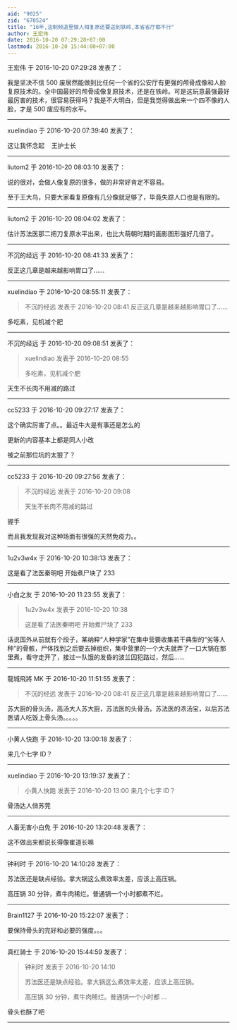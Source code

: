 ```yaml
---
aid: "9025"
zid: "670524"
title: "16年,法制频道里做人相复原还要送到铁岭,本省省厅都不行"
author: 王宏伟
date: 2016-10-20 07:29:28+07:00
lastmod: 2016-10-20 15:44:00+07:00
---
```


王宏伟 于 2016-10-20 07:29:28 发表了：

我是坚决不信 500 废居然能做到比任何一个省的公安厅有更强的颅骨成像和人脸复原技术的。全中国最好的颅骨成像复原技术，还是在铁岭。可是这玩意最强最好最厉害的技术，很容易获得吗？我是不大明白，但是我觉得做出来一个四不像的人脸，才是 500 废应有的水平。

---

xuelindiao 于 2016-10-20 07:39:40 发表了：

这让我怀念起    王护士长

---

liutom2 于 2016-10-20 08:03:10 发表了：

说的很对，会做人像复原的很多，做的非常好肯定不容易。

至于王大鸟，只要大家看复原像有几分像就足够了，毕竟失踪人口也是有限的。

---

liutom2 于 2016-10-20 08:04:02 发表了：

估计苏法医那二把刀复原水平出来，也比大萌朝时期的画影图形强好几倍了。

---

不沉的经远 于 2016-10-20 08:41:33 发表了：

反正这几章是越来越影响胃口了……

---

xuelindiao 于 2016-10-20 08:55:11 发表了：

> 不沉的经远 发表于 2016-10-20 08:41 反正这几章是越来越影响胃口了……

多吃素，见机减个肥

---

不沉的经远 于 2016-10-20 09:08:51 发表了：

> xuelindiao 发表于 2016-10-20 08:55
>
> 多吃素，见机减个肥

天生不长肉不用减的路过

---

cc5233 于 2016-10-20 09:27:17 发表了：

这个确实厉害了点。。最近牛大是有事还是怎么的

更新的内容基本上都是同人小改

被之前那位坑的太狠了？

---

cc5233 于 2016-10-20 09:27:56 发表了：

> 不沉的经远 发表于 2016-10-20 09:08
>
> 天生不长肉不用减的路过

握手

而且我发现我对这种场面有很强的天然免疫力。。

---

1u2v3w4x 于 2016-10-20 10:38:13 发表了：

这是看了法医秦明吧 开始煮尸块了 233

---

小白之友 于 2016-10-20 11:23:55 发表了：

> 1u2v3w4x 发表于 2016-10-20 10:38
>
> 这是看了法医秦明吧 开始煮尸块了 233

话说国外从前就有个段子，某纳粹“人种学家”在集中营要收集若干典型的“劣等人种”的骨骸，尸体找到之后要去掉组织，集中营里的一个大夫就弄了一口大锅在那里煮，看守走开了，接过一队饿的发昏的波兰囚犯路过，然后……

---

龍城飛將 MK 于 2016-10-20 11:51:55 发表了：

> 不沉的经远 发表于 2016-10-20 08:41 反正这几章是越来越影响胃口了……

苏大厨的骨头汤，高汤大人苏大厨，苏法医的头骨汤，苏法医的浓汤宝，以后苏法医请人吃饭上骨头汤。。。。。

---

小黄人快跑 于 2016-10-20 13:00:18 发表了：

来几个七字 ID？

---

xuelindiao 于 2016-10-20 13:19:37 发表了：

> 小黄人快跑 发表于 2016-10-20 13:00 来几个七字 ID？

骨汤达人俏苏莞

---

人畜无害小白免 于 2016-10-20 13:20:48 发表了：

这不做出来都说长得像崔道长嘛

---

钟利时 于 2016-10-20 14:10:28 发表了：

苏法医还是缺点经验。拿大锅这么煮效率太差，应该上高压锅。

高压锅 30 分钟，煮牛肉稀烂。普通锅一个小时都煮不烂。

---

Brain1127 于 2016-10-20 15:22:07 发表了：

要保持骨头的完好和必要的强度。。。

---

真红骑士 于 2016-10-20 15:44:59 发表了：

> 钟利时 发表于 2016-10-20 14:10
>
> 苏法医还是缺点经验。拿大锅这么煮效率太差，应该上高压锅。
>
> 高压锅 30 分钟，煮牛肉稀烂。普通锅一个小时都 ...

骨头也酥了吧

---
